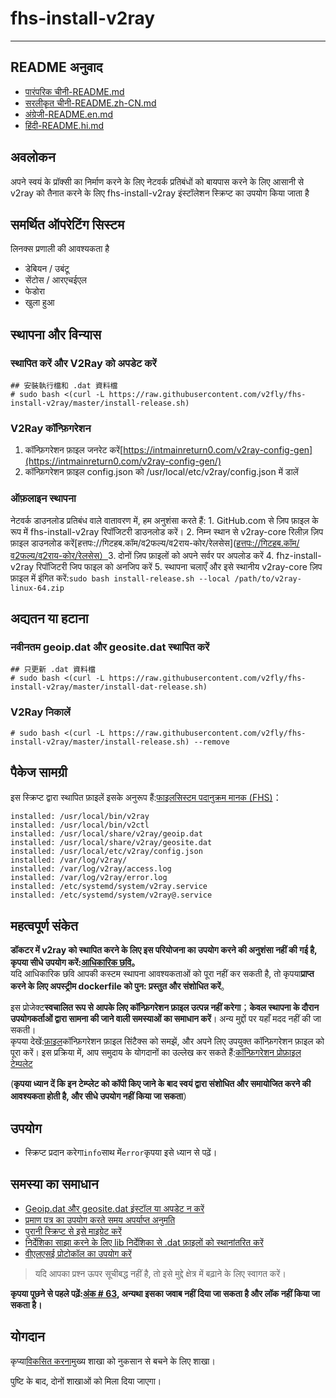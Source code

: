 # fhs-install-v2ray

* * *

## README अनुवाद

-   [पारंपरिक चीनी-README.md](README.md)
-   [सरलीकृत चीनी-README.zh-CN.md](README.zh-CN.md)
-   [अंग्रेजी-README.en.md](README.en.md)
-   [हिंदी-README.hi.md](README.hi.md)

## अवलोकन

अपने स्वयं के प्रॉक्सी का निर्माण करने के लिए नेटवर्क प्रतिबंधों को बायपास करने के लिए आसानी से v2ray को तैनात करने के लिए fhs-install-v2ray इंस्टॉलेशन स्क्रिप्ट का उपयोग किया जाता है

## समर्थित ऑपरेटिंग सिस्टम

लिनक्स प्रणाली की आवश्यकता है

-   डेबियन / उबंटू
-   सेंटोस / आरएचईएल
-   फेडोरा
-   खुला हुआ

## स्थापना और विन्यास

### स्थापित करें और V2Ray को अपडेट करें

    ## 安裝執行檔和 .dat 資料檔
    # sudo bash <(curl -L https://raw.githubusercontent.com/v2fly/fhs-install-v2ray/master/install-release.sh)

### V2Ray कॉन्फ़िगरेशन

1.  कॉन्फ़िगरेशन फ़ाइल जनरेट करें[https://intmainreturn0.com/v2ray-config-gen](https://intmainreturn0.com/v2ray-config-gen/)
2.  कॉन्फ़िगरेशन फ़ाइल config.json को /usr/local/etc/v2ray/config.json में डालें

### ऑफ़लाइन स्थापना

नेटवर्क डाउनलोड प्रतिबंध वाले वातावरण में, हम अनुशंसा करते हैं:
1\. GitHub.com से ज़िप फ़ाइल के रूप में fhs-install-v2ray रिपॉजिटरी डाउनलोड करें।
2\. निम्न स्थान से v2ray-core रिलीज़ ज़िप फ़ाइल डाउनलोड करें[हत्तपः://गिटहब.कॉम/व2फल्य/व2राय-कोर/रेलसेस]\([हत्तपः://गिटहब.कॉम/व2फल्य/व2राय-कोर/रेलसेस）](https://github.com/v2fly/v2ray-core/releases）)3. दोनों ज़िप फ़ाइलों को अपने सर्वर पर अपलोड करें
4\. fhz-install-v2ray रिपॉजिटरी जिप फाइल को अनजिप करें
5\. स्थापना चलाएँ और इसे स्थानीय v2ray-core ज़िप फ़ाइल में इंगित करें:`sudo bash install-release.sh --local /path/to/v2ray-linux-64.zip`

## अद्यतन या हटाना

### नवीनतम geoip.dat और geosite.dat स्थापित करें

    ## 只更新 .dat 資料檔
    # sudo bash <(curl -L https://raw.githubusercontent.com/v2fly/fhs-install-v2ray/master/install-dat-release.sh)

### V2Ray निकालें

    # sudo bash <(curl -L https://raw.githubusercontent.com/v2fly/fhs-install-v2ray/master/install-release.sh) --remove

## पैकेज सामग्री

इस स्क्रिप्ट द्वारा स्थापित फ़ाइलें इसके अनुरूप हैं:[फाइलसिस्टम पदानुक्रम मानक (FHS)](https://en.wikipedia.org/wiki/Filesystem_Hierarchy_Standard)：

    installed: /usr/local/bin/v2ray
    installed: /usr/local/bin/v2ctl
    installed: /usr/local/share/v2ray/geoip.dat
    installed: /usr/local/share/v2ray/geosite.dat
    installed: /usr/local/etc/v2ray/config.json
    installed: /var/log/v2ray/
    installed: /var/log/v2ray/access.log
    installed: /var/log/v2ray/error.log
    installed: /etc/systemd/system/v2ray.service
    installed: /etc/systemd/system/v2ray@.service

## महत्वपूर्ण संकेत

**डॉकटर में v2ray को स्थापित करने के लिए इस परियोजना का उपयोग करने की अनुशंसा नहीं की गई है, कृपया सीधे उपयोग करें:[आधिकारिक छवि](https://github.com/v2fly/docker)。**  
यदि आधिकारिक छवि आपकी कस्टम स्थापना आवश्यकताओं को पूरा नहीं कर सकती है, तो कृपया**प्राप्त करने के लिए अपस्ट्रीम dockerfile को पुन: प्रस्तुत और संशोधित करें**。

इस प्रोजेक्ट**स्वचालित रूप से आपके लिए कॉन्फ़िगरेशन फ़ाइल उत्पन्न नहीं करेगा**；**केवल स्थापना के दौरान उपयोगकर्ताओं द्वारा सामना की जाने वाली समस्याओं का समाधान करें**। अन्य मुद्दों पर यहाँ मदद नहीं की जा सकती।  
कृपया देखें:[फ़ाइल](https://www.v2fly.org/)कॉन्फ़िगरेशन फ़ाइल सिंटैक्स को समझें, और अपने लिए उपयुक्त कॉन्फ़िगरेशन फ़ाइल को पूरा करें। इस प्रक्रिया में, आप समुदाय के योगदानों का उल्लेख कर सकते हैं:[कॉन्फ़िगरेशन प्रोफ़ाइल टेम्पलेट](https://github.com/v2fly/v2ray-examples)

(**कृपया ध्यान दें कि इन टेम्प्लेट को कॉपी किए जाने के बाद स्वयं द्वारा संशोधित और समायोजित करने की आवश्यकता होती है, और सीधे उपयोग नहीं किया जा सकता**）

## उपयोग

-   स्क्रिप्ट प्रदान करेगा`info`साथ में`error`कृपया इसे ध्यान से पढ़ें।

## समस्या का समाधान

-   [Geoip.dat और geosite.dat इंस्टॉल या अपडेट न करें](https://github.com/v2fly/fhs-install-v2ray/wiki/Do-not-install-or-update-geoip.dat-and-geosite.dat)
-   [प्रमाण पत्र का उपयोग करते समय अपर्याप्त अनुमति](https://github.com/v2fly/fhs-install-v2ray/wiki/Insufficient-permissions-when-using-certificates)
-   [पुरानी स्क्रिप्ट से इसे माइग्रेट करें](https://github.com/v2fly/fhs-install-v2ray/wiki/Migrate-from-the-old-script-to-this)
-   [निर्देशिका साझा करने के लिए lib निर्देशिका से .dat फ़ाइलों को स्थानांतरित करें](https://github.com/v2fly/fhs-install-v2ray/wiki/Move-.dat-files-from-lib-directory-to-share-directory)
-   [वीएलएसई प्रोटोकॉल का उपयोग करें](https://github.com/v2fly/fhs-install-v2ray/wiki/To-use-the-VLESS-protocol)

> यदि आपका प्रश्न ऊपर सूचीबद्ध नहीं है, तो इसे मुद्दे क्षेत्र में बढ़ाने के लिए स्वागत करें।

**कृपया पूछने से पहले पढ़ें:[अंक # 63](https://github.com/v2fly/fhs-install-v2ray/issues/63), अन्यथा इसका जवाब नहीं दिया जा सकता है और लॉक नहीं किया जा सकता है।**

## योगदान

कृप्या[विकसित करना](https://github.com/v2fly/fhs-install-v2ray/tree/develop)मुख्य शाखा को नुकसान से बचने के लिए शाखा।

पुष्टि के बाद, दोनों शाखाओं को मिला दिया जाएगा।
